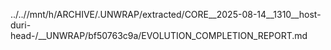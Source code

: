 ../..//mnt/h/ARCHIVE/.UNWRAP/extracted/CORE__2025-08-14__1310__host-duri-head-/__UNWRAP/bf50763c9a/EVOLUTION_COMPLETION_REPORT.md